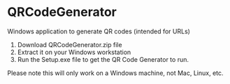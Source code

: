 # QRCodeGenerator
Windows application to generate QR codes (intended for URLs)
1. Download QRCodeGenerator.zip file
2. Extract it on your Windows workstation
3. Run the Setup.exe file to get the QR Code Generator to run.

Please note this will only work on a Windows machine, not Mac, Linux, etc.
